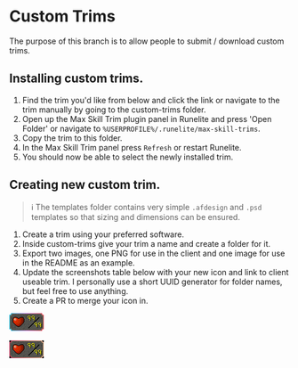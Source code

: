 # Custom Trims

The purpose of this branch is to allow people to submit / download custom trims. 

## Installing custom trims.

1. Find the trim you'd like from below and click the link or navigate to the trim manually by going to the custom-trims folder.
2. Open up the Max Skill Trim plugin panel in Runelite and press 'Open Folder' or navigate to `%USERPROFILE%/.runelite/max-skill-trims`.
3. Copy the trim to this folder.
4. In the Max Skill Trim panel press `Refresh` or restart Runelite.
5. You should now be able to select the newly installed trim.

## Creating new custom trim.

> :information_source: The templates folder contains very simple `.afdesign` and `.psd` templates so that sizing and dimensions can be ensured.

1. Create a trim using your preferred software.
1. Inside custom-trims give your trim a name and create a folder for it.
1. Export two images, one PNG for use in the client and one image for use in the README as an example.
1. Update the screenshots table below with your new icon and link to client useable trim. I personally use a short UUID generator for folder names, but feel free to use anything.
1. Create a PR to merge your icon in.


[![Example of trim](custom-trims/XAHBvv/example.png)](custom-trims/XAHBvv/trim.png)

[![Example of trim](custom-trims/PpNLGq/example.png)](custom-trims/PpNLGq/trim.png)